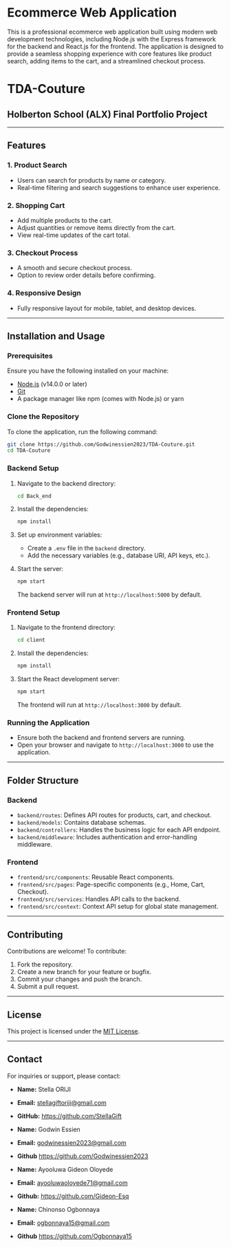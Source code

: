 # Ecommerce Web Application

This is a professional ecommerce web application built using modern web development technologies, including Node.js with the Express framework for the backend and React.js for the frontend. The application is designed to provide a seamless shopping experience with core features like product search, adding items to the cart, and a streamlined checkout process.

# TDA-Couture
## Holberton School (ALX) Final Portfolio Project

---

## Features

### 1. Product Search

- Users can search for products by name or category.
- Real-time filtering and search suggestions to enhance user experience.

### 2. Shopping Cart

- Add multiple products to the cart.
- Adjust quantities or remove items directly from the cart.
- View real-time updates of the cart total.

### 3. Checkout Process

- A smooth and secure checkout process.
- Option to review order details before confirming.

### 4. Responsive Design

- Fully responsive layout for mobile, tablet, and desktop devices.

---

## Installation and Usage

### Prerequisites

Ensure you have the following installed on your machine:

- [Node.js](https://nodejs.org/) (v14.0.0 or later)
- [Git](https://git-scm.com/)
- A package manager like npm (comes with Node.js) or yarn

### Clone the Repository

To clone the application, run the following command:

```bash
git clone https://github.com/Godwinessien2023/TDA-Couture.git
cd TDA-Couture
```

### Backend Setup

1. Navigate to the backend directory:

   ```bash
   cd Back_end
   ```

2. Install the dependencies:

   ```bash
   npm install
   ```

3. Set up environment variables:

   - Create a `.env` file in the `backend` directory.
   - Add the necessary variables (e.g., database URI, API keys, etc.).

4. Start the server:

   ```bash
   npm start
   ```

   The backend server will run at `http://localhost:5000` by default.

### Frontend Setup

1. Navigate to the frontend directory:

   ```bash
   cd client
   ```

2. Install the dependencies:

   ```bash
   npm install
   ```

3. Start the React development server:

   ```bash
   npm start
   ```

   The frontend will run at `http://localhost:3000` by default.

### Running the Application

- Ensure both the backend and frontend servers are running.
- Open your browser and navigate to `http://localhost:3000` to use the application.

---

## Folder Structure

### Backend

- `backend/routes`: Defines API routes for products, cart, and checkout.
- `backend/models`: Contains database schemas.
- `backend/controllers`: Handles the business logic for each API endpoint.
- `backend/middleware`: Includes authentication and error-handling middleware.

### Frontend

- `frontend/src/components`: Reusable React components.
- `frontend/src/pages`: Page-specific components (e.g., Home, Cart, Checkout).
- `frontend/src/services`: Handles API calls to the backend.
- `frontend/src/context`: Context API setup for global state management.

---

## Contributing

Contributions are welcome! To contribute:

1. Fork the repository.
2. Create a new branch for your feature or bugfix.
3. Commit your changes and push the branch.
4. Submit a pull request.

---

## License

This project is licensed under the [MIT License](LICENSE).

---

## Contact

For inquiries or support, please contact:

- **Name:** Stella ORIJI
- **Email:** [stellagiftoriji@gmail.com](mailto\:stellagiftoriji@gmail.com)
- **GitHub:** https://github.com/StellaGift

- **Name:** Godwin Essien
- **Email:** [godwinessien2023@gmail.com](mailto\:godwinessien2023@gmail.com)
- **Github** https://github.com/Godwinessien2023

- **Name:** Ayooluwa Gideon Oloyede
- **Email:** [ayooluwaoloyede71@gmail.com](mailto\:ayooluwaoloyede71@gmail.com)
- **Github:** https://github.com/Gideon-Esq

- **Name:** Chinonso Ogbonnaya
- **Email:** [ogbonnaya15@gmail.com](mailto\:ogbonnaya15@gmail.com)
- **Github** https://github.com/Ogbonnaya15

